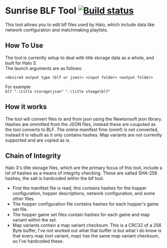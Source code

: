 # Sunrise BLF Tool [![Build status](https://ci.appveyor.com/api/projects/status/uq8ueptsbwwkegt2?svg=true)](https://ci.appveyor.com/project/craftycodie/sunrise-blftool)
This tool allows you to edit blf files used by Halo, which include data like network configuration and matchmaking playlists.

## How To Use
The tool is currently setup to deal with title storage data as a whole, and built for Halo 3.<br>
The launch arguments are as follows:

`<desired output type (blf or json)> <input folder> <output folder>`

For example<br>
`blf ".\title storage\json" ".\title stoage\blf"`

## How it works
The tool will convert files to and from json using the Newtonsoft json library.
Hashes are ommitted from the JSON files, instead these are couputed as the tool converts to BLF.
The online manifest fime (onmf) is not converted, instead it is rebuilt as it only contains hashes.
Map variants are not currently supported and are copied as is.

## Chain of Integrity
Halo 3's title storage files, which are the primary focus of this tool, include a lot of hashes as a means of integrity checking. These are salted SHA-256 hashes, the salt is hardcoded within the blf tool.
- First the manifest file is read, this contains hashes for the hopper configuration, hopper descriptions, network configuration, and some other files.
- The hopper configuration file contains hashes for each hopper's game set file.
- The hopper game set files contain hashes for each game and map variant within the set.
- Map variants contain a map variant checksum. This is a CRC32 of a 256 Byte buffer, I've not worked out what that buffer is but what I do know is that every map (not variant, map) has the same map variant checksum, so I've hardcoded these.

